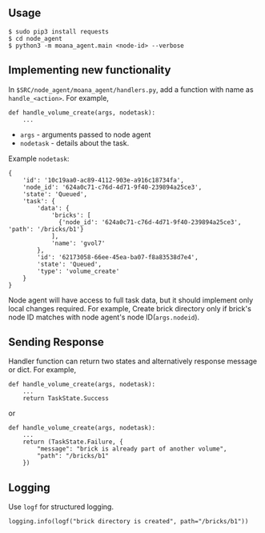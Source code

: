 ## Usage

```
$ sudo pip3 install requests
$ cd node_agent
$ python3 -m moana_agent.main <node-id> --verbose
```

## Implementing new functionality

In `$SRC/node_agent/moana_agent/handlers.py`, add a function with name
as `handle_<action>`. For example,

```
def handle_volume_create(args, nodetask):
    ...
```

* `args`     - arguments passed to node agent
* `nodetask` - details about the task.

Example `nodetask`:

```
{
    'id': '10c19aa0-ac89-4112-903e-a916c18734fa',
    'node_id': '624a0c71-c76d-4d71-9f40-239894a25ce3',
    'state': 'Queued',
    'task': {
        'data': {
            'bricks': [
              {'node_id': '624a0c71-c76d-4d71-9f40-239894a25ce3', 'path': '/bricks/b1'}
            ],
            'name': 'gvol7'
        },
        'id': '62173058-66ee-45ea-ba07-f8a83538d7e4',
        'state': 'Queued',
        'type': 'volume_create'
    }
}
```

Node agent will have access to full task data, but it should implement
only local changes required. For example, Create brick directory only
if brick's node ID matches with node agent's node ID(`args.nodeid`).

## Sending Response

Handler function can return two states and alternatively response
message or dict. For example,

```
def handle_volume_create(args, nodetask):
    ...
    return TaskState.Success
```

or

```
def handle_volume_create(args, nodetask):
    ...
    return (TaskState.Failure, {
        "message": "brick is already part of another volume",
        "path": "/bricks/b1"
    })
```

## Logging

Use `logf` for structured logging.

```
logging.info(logf("brick directory is created", path="/bricks/b1"))
```
